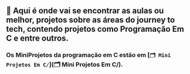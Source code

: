 ## 💁 Aqui é onde vai se encontrar as aulas ou melhor, projetos sobre as áreas do journey to tech, contendo projetos como Programação Em C e entre outros. 

### Os MiniProjetos da programação em C estão em [`🗂️ Mini Projetos Em C/`](🗂️ Mini Projetos Em C/).
